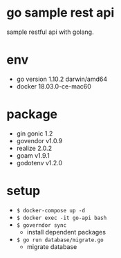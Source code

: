 # go sample rest api
sample restful api with golang.

# env
- go version 1.10.2 darwin/amd64
- docker 18.03.0-ce-mac60

# package
- gin gonic 1.2
- govendor v1.0.9
- realize 2.0.2
- goam v1.9.1
- godotenv v1.2.0

# setup
- `$ docker-compose up -d`
- `$ docker exec -it go-api bash`
- `$ governdor sync`
    - install dependent packages
- `$ go run database/migrate.go`
    - migrate database
